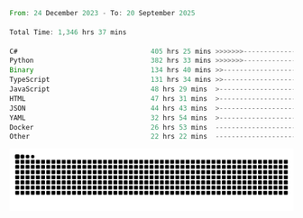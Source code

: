 <!--START_SECTION:waka-->

```rust
From: 24 December 2023 - To: 20 September 2025

Total Time: 1,346 hrs 37 mins

C#                                 405 hrs 25 mins >>>>>>>------------------   29.62 %
Python                             382 hrs 33 mins >>>>>>>------------------   27.94 %
Binary                             134 hrs 40 mins >>-----------------------   09.84 %
TypeScript                         131 hrs 34 mins >>-----------------------   09.61 %
JavaScript                         48 hrs 29 mins  >------------------------   03.54 %
HTML                               47 hrs 31 mins  >------------------------   03.47 %
JSON                               44 hrs 43 mins  >------------------------   03.27 %
YAML                               32 hrs 54 mins  >------------------------   02.40 %
Docker                             26 hrs 53 mins  -------------------------   01.96 %
Other                              22 hrs 22 mins  -------------------------   01.63 %
```

<!--END_SECTION:waka-->


<picture>
  <source media="(prefers-color-scheme: dark)" srcset="https://raw.githubusercontent.com/jeerawut97/jeerawut97/output/github-contribution-grid-snake.svg">
  <img alt="github contribution grid snake animation" src="https://raw.githubusercontent.com/jeerawut97/jeerawut97/output/github-contribution-grid-snake.svg">
</picture>
